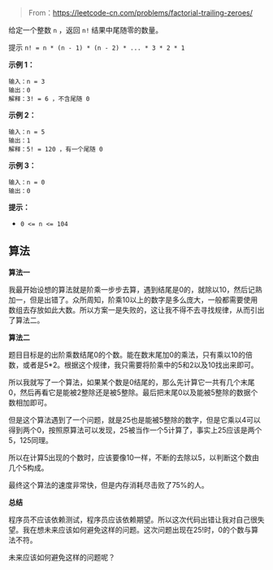 > From：https://leetcode-cn.com/problems/factorial-trailing-zeroes/

给定一个整数 `n` ，返回 `n!` 结果中尾随零的数量。

提示 `n! = n * (n - 1) * (n - 2) * ... * 3 * 2 * 1`

 

**示例 1：**

```
输入：n = 3
输出：0
解释：3! = 6 ，不含尾随 0
```

**示例 2：**

```
输入：n = 5
输出：1
解释：5! = 120 ，有一个尾随 0
```

**示例 3：**

```
输入：n = 0
输出：0
```

 

**提示：**

- `0 <= n <= 104`

## 算法

**算法一**

我最开始设想的算法就是阶乘一步步去算，遇到结尾是0的，就除以10，然后记熟加一，但是出错了。众所周知，阶乘10以上的数字是多么庞大，一般都需要使用数组去存放如此大数。所以方案一是失败的，这让我不得不去寻找规律，从而引出了算法二。

**算法二**

题目目标是的出阶乘数结尾0的个数。能在数末尾加0的乘法，只有乘以10的倍数，或者是5*2。根据这个规律，我只需要将阶乘中的5和2以及10找出来即可。

所以我就写了一个算法，如果某个数是0结尾的，那么先计算它一共有几个末尾0，然后再看它是能被2整除还是被5整除。最后把末尾0以及能被5整除的数据个数相加即可。

但是这个算法遇到了一个问题，就是25也是能被5整除的数字，但是它乘以4可以得到两个0，按照原算法可以发现，25被当作一个5计算了，事实上25应该是两个5，125同理。

所以在计算5出现的个数时，应该要像10一样，不断的去除以5，以判断这个数由几个5构成。

最终这个算法的速度非常快，但是内存消耗尽击败了75%的人。

**总结**

程序员不应该依赖测试，程序员应该依赖期望。所以这次代码出错让我对自己很失望。我在想未来应该如何避免这样的问题。这次问题出现在25!时，0的个数与算法不符。

未来应该如何避免这样的问题呢？